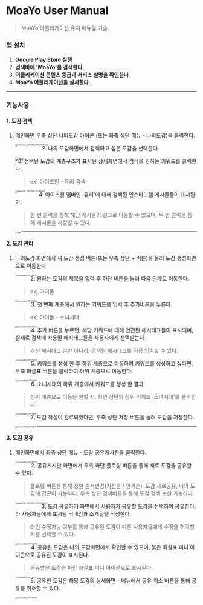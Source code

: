 # MoaYo User Manual

> MoaYo 어플리케이션 유저 메뉴얼 기술.



### 앱 설치

1. **Google Play Store 실행**
2. **검색바에 'MoaYo'를 검색한다.**
3. **어플리케이션 콘텐츠 등급과 서비스 설명을 확인한다.**
4. **MoaYo 어플리케이션을 설치한다.**

---

### 기능사용

#### 1. 도감 검색

1. 메인화면 우측 상단 나의도감 아이콘 (또는 좌측 상단 메뉴 - 나의도감)을 클릭한다.

   <img src="https://user-images.githubusercontent.com/42925501/84183050-466cbf80-aac6-11ea-8443-3351510a0be4.jpg" alt="KakaoTalk_20200610_010434040_02" style="zoom:33%;" align="left"/>

   

2. 나의 도감화면에서 검색하고 싶은 도감을 선택한다.

   <img src="https://user-images.githubusercontent.com/42925501/84183196-774cf480-aac6-11ea-8dde-f1abad19a8e7.png" alt="my" style="zoom:60%;" align="left"/>

   

3. 선택된 도감의 계층구조가 표시된 상세화면에서 검색을 원하는 키워드를 클릭한다.

   >  ex) 아이즈원 - 유리 검색

   <img src="https://user-images.githubusercontent.com/42925501/84183252-9055a580-aac6-11ea-801f-51117e4fae0a.png" alt="KakaoTalk_20200609_152350985" style="zoom:33%;" align="left"/>

   

4. 아이즈원 멤버인 '유리'에 대해 검색된 인스타그램 게시물들이 표시된다.

   > 한 번 클릭을 통해 해당 게시물의 링크로 이동할 수 있으며,
   > 두 번 클릭을 통해 게시물을 저장할 수 있다.

   <img src="https://user-images.githubusercontent.com/42925501/84183335-b54a1880-aac6-11ea-8205-cf31f93c26ba.jpg" alt="검색" style="zoom:33%;" align="left"/>

---

#### 2. 도감 관리

1. 나의도감 화면에서 새 도감 생성 버튼(또는 우측 상단 + 버튼)을 눌러 도감 생성화면으로 이동한다.

   <img src="https://user-images.githubusercontent.com/42925501/84182143-e295c700-aac4-11ea-8d76-4e1697ef9278.png" alt="Screenshot_1591724711" style="zoom:33%;" align="left"/>

   

2. 원하는 도감의 제목을 입력 후 하단 버튼을 눌러 다음 단계로 이동한다.

   > ex) 아이돌

   <img src="https://user-images.githubusercontent.com/42925501/84182037-bda15400-aac4-11ea-8722-7891bc970929.png" alt="Screenshot_1591721366" style="zoom:33%;" align="left"/>

    

   

3. 첫 번째 계층에서 원하는 키워드를 입력 후 추가버튼을 누른다.

   > ex) 아이돌 - 소녀시대

   <img src="https://user-images.githubusercontent.com/42925501/84182213-fe996880-aac4-11ea-8b04-3a2823a1c1a2.png" alt="Screenshot_1591721442" style="zoom:33%;" align="left"/>

   

4. 추가 버튼을 누르면, 해당 키워드에 대해 연관된 해시태그들이 표시되며,
   실제로 검색에 사용될 해시태그들을 사용자에게 선택받는다.

   > 추천 해시태그 뿐만 아니라, 검색될 해시태그를 직접 입력할 수 있다.

   <img src="https://user-images.githubusercontent.com/42925501/84182256-153fbf80-aac5-11ea-8140-b9378b050beb.png" alt="Screenshot_1591721474" style="zoom:33%;" align="left"/>

   

5. 키워드를 생성 한 후 하위 계층으로 이동하여 키워드를 생성하고 싶다면,
   우측 화살표 버튼을 클릭하여 하위 계층으로 이동한다.

   <img src="https://user-images.githubusercontent.com/42925501/84182313-2983bc80-aac5-11ea-8797-601ec1077435.png" alt="Screenshot_1591721480" style="zoom:33%;" align="left"/>

   

6. 소녀시대의 하위 계층에서 키워드를 생성 한 결과.

   > 상위 계층으로 이동을 원할 시, 화면 상단의 상위 키워드 '소녀시대'를 클릭한다.

   <img src="https://user-images.githubusercontent.com/42925501/84182379-45875e00-aac5-11ea-8ba9-53303475dedb.png" alt="Screenshot_1591721541" style="zoom:33%;" align="left"/>

   

7. 도감 작성이 완료되었다면, 우측 상단 저장 버튼을 눌러 도감을 저장한다.

   <img src="https://user-images.githubusercontent.com/42925501/84182444-5fc13c00-aac5-11ea-9358-e82a36f8dc73.png" alt="Screenshot_1591721545" style="zoom:33%;" align="left"/>

---

#### 3. 도감 공유

1. 메인화면에서 좌측 상단 메뉴 - 도감 공유게시판을 클릭한다.

   <img src="https://user-images.githubusercontent.com/42925501/84182540-88e1cc80-aac5-11ea-9b64-1d51f9287b4d.png" alt="Screenshot_1591723210" style="zoom:33%;" align="left"/>

   

2. 공유게시판 화면에서 우측 하단 플로팅 버튼을 통해 새로 도감을 공유할 수 있다.

   > 플로팅 버튼을 통해 정렬 순서변경(최신순 / 인기순), 도감 새로공유, 나의 도감에 접근이 가능하다.
   > 우측 상단 검색버튼을 통해 도감 검색 또한 가능하다.

   <img src="https://user-images.githubusercontent.com/42925501/84182613-a2831400-aac5-11ea-83ee-2265dfeaa72d.jpg" alt="KakaoTalk_20200610_010434040_01" style="zoom:33%;" align="left"/>

   

3. 도감 공유하기 화면에서 사용자가 공유할 도감을 선택하여 공유한다.
   타 사용자들에게 표시될 닉네임과 소개글을 작성한다.

   > 타인 수정가능 여부를 통해 공유된 도감이 다른 사용자들에게 수정을 허락할지를 선택할 수 있다.

   <img src="https://user-images.githubusercontent.com/42925501/84182717-ce05fe80-aac5-11ea-8bb8-4147c765160e.png" alt="Screenshot_1591723673" style="zoom:33%;" align="left"/>

   

4. 공유된 도감은 나의 도감화면에서 확인할 수 있으며, 붉은 화살표 미니 아이콘으로 공유된 도감이 표시된다.

   > 공유받은 도감은 파란 화살표 미니 아이콘으로 표시된다.

   <img src="https://user-images.githubusercontent.com/42925501/84182776-e37b2880-aac5-11ea-9046-ffe003e5a4ed.png" alt="Screenshot_1591724711" style="zoom:33%;" align="left"/>

   

5. 공유한 도감은 해당 도감의 상세화면 - 메뉴에서 공유 취소 버튼을 통해 공유를 취소할 수 있다.

   <img src="https://user-images.githubusercontent.com/42925501/84182822-fdb50680-aac5-11ea-96b1-956ffc9945a7.png" alt="Screenshot_1591724432" style="zoom:33%;" align="left"/>

   

   